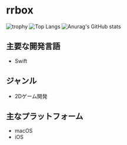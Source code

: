 # rrbox

![trophy](https://github-profile-trophy.vercel.app/?username=rrbox)
![Top Langs](https://github-readme-stats.vercel.app/api/top-langs/?username=rrbox&layout=compact&theme=onedark)
![Anurag's GitHub stats](https://github-readme-stats.vercel.app/api?username=rrbox)

## 主要な開発言語

- Swift

## ジャンル

- 2Dゲーム開発

## 主なプラットフォーム

- macOS
- iOS
